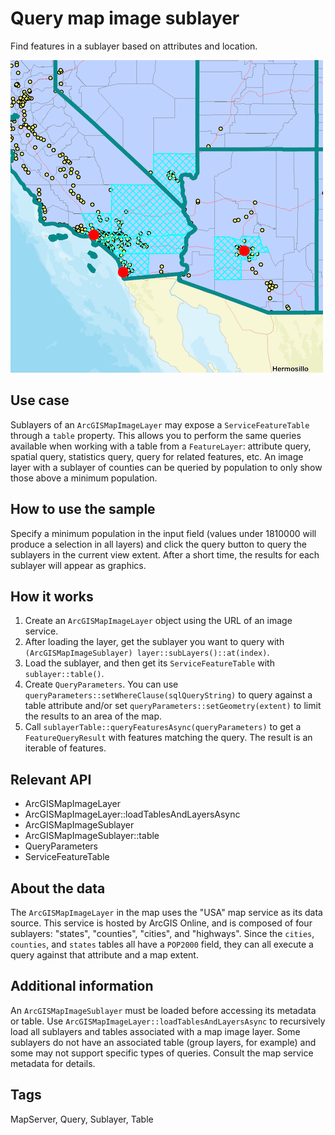 # Query map image sublayer

Find features in a sublayer based on attributes and location.

![](screenshot.png)

## Use case

Sublayers of an `ArcGISMapImageLayer` may expose a `ServiceFeatureTable` through a `table` property. This allows you to perform the same queries available when working with a table from a `FeatureLayer`: attribute query, spatial query, statistics query, query for related features, etc. An image layer with a sublayer of counties can be queried by population to only show those above a minimum population.

## How to use the sample

Specify a minimum population in the input field (values under 1810000 will produce a selection in all layers) and click the query button to query the sublayers in the current view extent. After a short time, the results for each sublayer will appear as graphics.

## How it works

1. Create an `ArcGISMapImageLayer` object using the URL of an image service.
2. After loading the layer, get the sublayer you want to query with `(ArcGISMapImageSublayer) layer::subLayers()::at(index)`.
3. Load the sublayer, and then get its `ServiceFeatureTable` with `sublayer::table()`.
4. Create `QueryParameters`. You can use `queryParameters::setWhereClause(sqlQueryString)` to query against a table attribute and/or set `queryParameters::setGeometry(extent)` to limit the results to an area of the map.
5. Call `sublayerTable::queryFeaturesAsync(queryParameters)` to get a `FeatureQueryResult` with features matching the query. The result is an iterable of features.
## Relevant API

* ArcGISMapImageLayer
* ArcGISMapImageLayer::loadTablesAndLayersAsync
* ArcGISMapImageSublayer
* ArcGISMapImageSublayer::table
* QueryParameters
* ServiceFeatureTable

## About the data

The `ArcGISMapImageLayer` in the map uses the "USA" map service as its data source. This service is hosted by ArcGIS Online, and is composed of four sublayers: "states", "counties", "cities", and "highways".
Since the `cities`, `counties`, and `states` tables all have a `POP2000` field, they can all execute a query against that attribute and a map extent.

## Additional information

An `ArcGISMapImageSublayer` must be loaded before accessing its metadata or table. Use `ArcGISMapImageLayer::loadTablesAndLayersAsync` to recursively load all sublayers and tables associated with a map image layer. Some sublayers do not have an associated table (group layers, for example) and some may not support specific types of queries. Consult the map service metadata for details.

## Tags
MapServer, Query, Sublayer, Table
